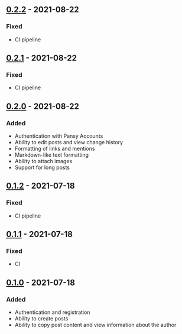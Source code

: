 ## [0.2.2] - 2021-08-22
### Fixed
- CI pipeline

## [0.2.1] - 2021-08-22
### Fixed
- CI pipeline

## [0.2.0] - 2021-08-22
### Added
- Authentication with Pansy Accounts
- Ability to edit posts and view change history
- Formatting of links and mentions
- Markdown-like text formatting
- Ability to attach images
- Support for long posts

## [0.1.2] - 2021-07-18
### Fixed
- CI pipeline

## [0.1.1] - 2021-07-18
### Fixed
- CI

## [0.1.0] - 2021-07-18
### Added
- Authentication and registration
- Ability to create posts
- Ability to copy post content and view information about the author

[0.2.2]: https://github.com/pansydev/shetter_app/compare/v0.2.1...v0.2.2
[0.2.1]: https://github.com/pansydev/shetter_app/compare/v0.2.0...v0.2.1
[0.2.0]: https://github.com/pansydev/shetter_app/compare/v0.1.2...v0.2.0
[0.1.2]: https://github.com/pansydev/shetter_app/compare/v0.1.1...v0.1.2
[0.1.1]: https://github.com/pansydev/shetter_app/compare/v0.1.0...v0.1.1
[0.1.0]: https://github.com/pansydev/shetter_app/releases/tag/v0.1.0